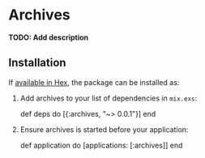 # Archives

**TODO: Add description**

## Installation

If [available in Hex](https://hex.pm/docs/publish), the package can be installed as:

  1. Add archives to your list of dependencies in `mix.exs`:

        def deps do
          [{:archives, "~> 0.0.1"}]
        end

  2. Ensure archives is started before your application:

        def application do
          [applications: [:archives]]
        end
